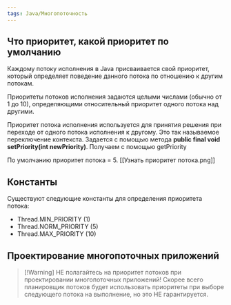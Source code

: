 ```yaml
---
tags: Java/Многопоточность
---
```

## Что приоритет, какой приоритет по умолчанию
Каждому потоку исполнения в Java присваивается свой приоритет, который определяет поведение данного потока по отношению к другим потокам.

Приоритеты потоков исполнения задаются целыми числами (обычно от 1 до 10), определяющими относительный приоритет одного потока над другими.

Приоритет потока исполнения используется для принятия решения при переходе от одного потока исполнения к другому. Это так называемое переключение контекста.
Задается с помощью метода **public final void setPriority(int newPriority)**.
Получаем с помощью getPriority

По умолчанию приоритет потока = 5.
[[Узнать приоритет потока.png]]

## Константы
Существуют следующие константы для определения приоритета потока:
- Thread.MIN_PRIORITY (1)
- Thread.NORM_PRIORITY (5)
- Thread.MAX_PRIORITY (10)

## Проектирование многопоточных приложений

>[!Warning] НЕ полагайтесь на приоритет потоков при проектировании многопоточных приложений!
Скорее всего планировщик потоков будет использовать приоритеты при выборе следующего потока на выполнение, но это НЕ гарантируется.
